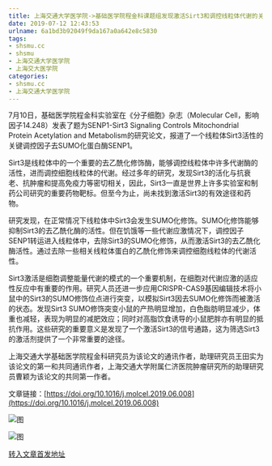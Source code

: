 ```yaml
---
title: 上海交通大学医学院->基础医学院程金科课题组发现激活Sirt3和调控线粒体代谢的关键信号通路 | shsmu.cc
date: 2019-07-12 12:43:53
urlname: 6a1bd3b92049f9da167a0a642e8c5830
tags: 
- shsmu.cc
- shsmu
- 上海交通大学医学院
- 上海交大医学院
categories:
- shsmu.cc
- 上海交通大学医学院
---
```



7月10日，基础医学院程金科实验室在《分子细胞》杂志（Molecular Cell，影响因子14.248）发表了题为SENP1-Sirt3 Signaling Controls Mitochondrial Protein Acetylation and Metabolism的研究论文，报道了一个线粒体Sirt3活性的关键调控因子去SUMO化蛋白酶SENP1。

Sirt3是线粒体中的一个重要的去乙酰化修饰酶，能够调控线粒体中许多代谢酶的活性，进而调控细胞线粒体的代谢。经过多年的研究，发现Sirt3的活化与抗衰老、抗肿瘤和提高免疫力等密切相关，因此，Sirt3一直是世界上许多实验室和制药公司研究的重要药物靶标。但至今为止，尚未找到激活Sirt3的有效途径和药物。

研究发现，在正常情况下线粒体中Sirt3会发生SUMO化修饰。SUMO化修饰能够抑制Sirt3的去乙酰化酶的活性。但在饥饿等一些代谢应激情况下，调控因子SENP1转运进入线粒体中，去除Sirt3的SUMO化修饰，从而激活Sirt3的去乙酰化酶活性。通过去除一些相关线粒体蛋白的乙酰化修饰来调控细胞线粒体的代谢活性。

Sirt3激活是细胞调整能量代谢的模式的一个重要机制，在细胞对代谢应激的适应性反应中有重要的作用。研究人员还进一步应用CRISPR-CAS9基因编辑技术将小鼠中的Sirt3的SUMO修饰位点进行突变，以模拟Sirt3因去SUMO化修饰而被激活的状态。发现Sirt3 SUMO修饰突变小鼠的产热明显增加，白色脂肪明显减少，体重也减轻，表现为明显的减肥效应；同时对高脂饮食诱导的小鼠肥胖亦有明显的抵抗作用。这些研究的重要意义是发现了一个激活Sirt3的信号通路，这为筛选Sirt3的激活剂提供了一个非常重要的途径。

上海交通大学基础医学院程金科研究员为该论文的通讯作者，助理研究员王田实为该论文的第一和共同通讯作者，上海交通大学附属仁济医院肿瘤研究所的助理研究员曹颖为该论文的共同第一作者。

文章链接：[https://doi.org/10.1016/j.molcel.2019.06.008](https://doi.org/10.1016/j.molcel.2019.06.008) 



![图](https://www.shsmu.edu.cn/__local/8/CB/C9/DD5DE3B5C25799F0C76C267CDD6_D4D8E65D_71ED.jpg)

![图](https://www.shsmu.edu.cn/__local/0/34/7F/62FD3318D2AEBF469EB54C75A49_879F965D_BABC.jpg)

[转入文章首发地址](https://www.shsmu.edu.cn/news/info/1002/16845.htm)